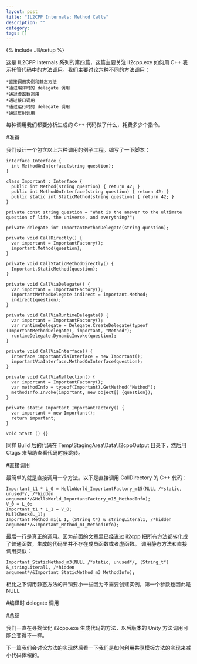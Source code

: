 ```yaml
---
layout: post
title: "IL2CPP Internals: Method Calls"
description: ""
category: 
tags: []
---
```

{% include JB/setup %}

这是 IL2CPP Internals 系列的第四篇，这篇主要关注 il2cpp.exe 如何用 C++ 表示托管代码中的方法调用。我们主要讨论六种不同的方法调用：

	*直接调用实例和静态方法
	*通过编译时的 delegate 调用
	*通过虚函数调用
	*通过接口调用
	*通过运行时的 delegate 调用
	*通过反射调用

每种调用我们都要分析生成的 C++ 代码做了什么，耗费多少个指令。

#准备

我们设计一个包含以上六种调用的例子工程。编写了一下脚本：

	interface Interface {
	  int MethodOnInterface(string question);
	}
	 
	class Important : Interface {
	  public int Method(string question) { return 42; }
	  public int MethodOnInterface(string question) { return 42; }
	  public static int StaticMethod(string question) { return 42; }
	}

	private const string question = "What is the answer to the ultimate question of life, the universe, and everything?";
	 
	private delegate int ImportantMethodDelegate(string question);

	private void CallDirectly() {
	  var important = ImportantFactory();
	  important.Method(question);
	}
	 
	private void CallStaticMethodDirectly() {
	  Important.StaticMethod(question);
	}
	 
	private void CallViaDelegate() {
	  var important = ImportantFactory();
	  ImportantMethodDelegate indirect = important.Method;
	  indirect(question);
	}
	 
	private void CallViaRuntimeDelegate() {
	  var important = ImportantFactory();
	  var runtimeDelegate = Delegate.CreateDelegate(typeof (ImportantMethodDelegate), important, "Method");
	  runtimeDelegate.DynamicInvoke(question);
	}
	 
	private void CallViaInterface() {
	  Interface importantViaInterface = new Important();
	  importantViaInterface.MethodOnInterface(question);
	}
	 
	private void CallViaReflection() {
	  var important = ImportantFactory();
	  var methodInfo = typeof(Important).GetMethod("Method");
	  methodInfo.Invoke(important, new object[] {question});
	}
	 
	private static Important ImportantFactory() {
	  var important = new Important();
	  return important;
	}
	 
	void Start () {}

同样 Build 后的代码在 Temp\StagingArea\Data\il2cppOutput 目录下，然后用 Ctags 来帮助查看代码时候跳转。

#直接调用

最简单的就是直接调用一个方法。以下是直接调用 CallDirectory 的 C++ 代码：

	Important_t1 * L_0 = HelloWorld_ImportantFactory_m15(NULL /*static, unused*/, /*hidden argument*/&HelloWorld_ImportantFactory_m15_MethodInfo);
	V_0 = L_0;
	Important_t1 * L_1 = V_0;
	NullCheck(L_1);
	Important_Method_m1(L_1, (String_t*) &_stringLiteral1, /*hidden argument*/&Important_Method_m1_MethodInfo);

最后一行是真正的调用。因为前面的文章里已经说过 il2cpp 把所有方法都转化成了普通函数，生成的代码里并不存在成员函数或者虚函数。
调用静态方法和直接调用类似：

	Important_StaticMethod_m3(NULL /*static, unused*/, (String_t*) &_stringLiteral1, /*hidden argument*/&Important_StaticMethod_m3_MethodInfo);

相比之下调用静态方法的开销要小一些因为不需要创建实例，第一个参数也因此是 NULL

#编译时 delegate 调用



#总结

我们一直在寻找优化 il2cpp.exe 生成代码的方法，以后版本的 Unity 方法调用可能会变得不一样。

下一篇我们会讨论方法的实现然后看一下我们是如何利用共享模板方法的实现来减小代码体积的。